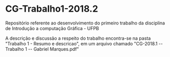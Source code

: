 # CG-Trabalho1-2018.2
Repositório referente ao desenvolvimento do primeiro trabalho da disciplina de Introdução a computação Gráfica - UFPB

A descrição e discussão a respeito do trabalho encontra-se na pasta "Trabalho 1 - Resumo e descricao", em um arquivo chamado "CG-2018.1 -- Trabalho 1 -- Gabriel Marques.pdf"
